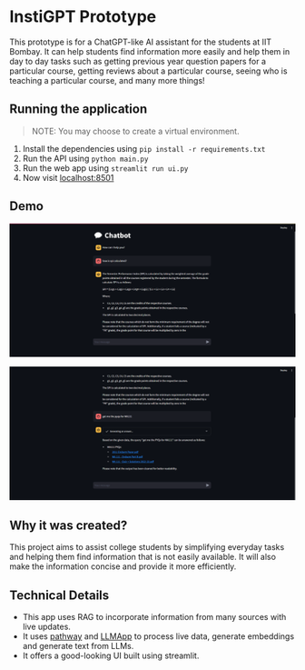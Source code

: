# InstiGPT Prototype

This prototype is for a ChatGPT-like AI assistant for the students at IIT Bombay. It can help students find information more easily and help them in day to day tasks such as getting previous year question papers for a particular course, getting reviews about a particular course, seeing who is teaching a particular course, and many more things!

## Running the application

> NOTE: You may choose to create a virtual environment.

1. Install the dependencies using `pip install -r requirements.txt`
1. Run the API using `python main.py`
1. Run the web app using `streamlit run ui.py`
1. Now visit [localhost:8501](http://localhost:8501)

## Demo

![Question 1](<docs/question 1.png>)

![Question 2](<docs/question 2.png>)

## Why it was created?

This project aims to assist college students by simplifying everyday tasks and helping them find information that is not easily available. It will also make the information concise and provide it more efficiently.

## Technical Details

- This app uses RAG to incorporate information from many sources with live updates.
- It uses [pathway](https://github.com/pathwaycom/pathway) and [LLMApp](https://github.com/pathwaycom/llm-app) to process live data, generate embeddings and generate text from LLMs.
- It offers a good-looking UI built using streamlit.
